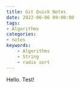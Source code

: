 ```yaml
---
title: Git Quick Notes
date: 2022-06-06 09:00:00
tags:
- Algorithms
categories:
- notes
keywords:
    - Algorithms
    - String
    - radix sort
---
```



Hello. Test!
```
